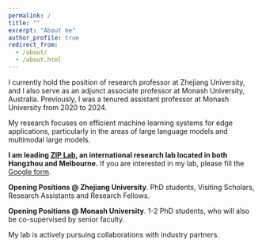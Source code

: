 ```yaml
---
permalink: /
title: ""
excerpt: "About me"
author_profile: true
redirect_from: 
  - /about/
  - /about.html
---
```


I currently hold the position of research professor at Zhejiang University, and I also serve as an adjunct associate professor at Monash University, Australia. Previously, I was a tenured assistant professor at Monash University from 2020 to 2024. 

My research focuses on efficient machine learning systems for edge applications, particularly in the areas of large language models and multimodal large models.

**I am leading [ZIP Lab](https://ziplab.github.io/), an international research lab located in both Hangzhou and Melbourne.** If you are interested in my lab, please fill the [Google form](https://forms.gle/UoR8B19y2NsjtGRJ6). 

**Opening Positions @ Zhejiang University**. PhD students, Visiting Scholars, Research Assistants and Research Fellows. 

**Opening Positions @ Monash University**. 1-2 PhD students, who will also be co-supervised by senior faculty. 

My lab is actively pursuing collaborations with industry partners.
